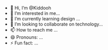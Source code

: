 - 👋 Hi, I’m @Kiddooh
- 👀 I’m interested in me...
- 🌱 I’m currently learning design ...
- 💞️ I’m looking to collaborate on technology...
- 📫 How to reach me ...
- 😄 Pronouns: ...
- ⚡ Fun fact: ...

<!---
Kiddooh/Kiddooh is a ✨ special ✨ repository because its `README.md` (this file) appears on your GitHub profile.
You can click the Preview link to take a look at your changes.
--->
